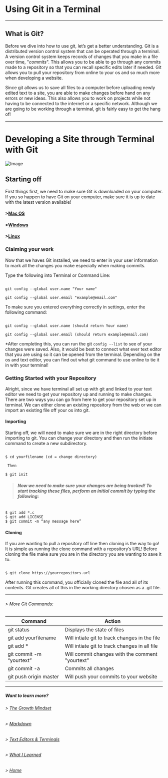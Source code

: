 # Using Git in a Terminal

----

## What is Git?

Before we dive into how to use git, let’s get a better understanding. Git is a distributed version control system that can be operated through a terminal. A version control system keeps records of changes that you make in a file over time, "_commits_". This allows you to be able to go through any commits made to a repository so that you can recall specific edits later if needed. Git allows you to pull your repository from online to your os and so much more when developing a website.

Since git allows us to save all files to a computer before uploading newly edited text to a site, you are able to make changes before hand on any errors or new ideas. This also allows you to work on projects while not having to be connected to the internet or a specific network. Although we are going to be working through a terminal, git is fairly easy to get the hang of!

----

# Developing a Site through Terminal with Git

![Image](https://www.google.com/url?sa=i&url=https%3A%2F%2Fcareerkarma.com%2Fblog%2Flinux-delete-directory%2F&psig=AOvVaw1FPca-E3_HLsCb5ktwNCyb&ust=1628184315811000&source=images&cd=vfe&ved=0CAsQjRxqFwoTCNDjx7jxl_ICFQAAAAAdAAAAABAD)

## Starting off


First things first, we need to make sure Git is downloaded on your computer. If you so happen to have Git on your computer, make sure it is up to date with the latest version available!

#### >[Mac OS](http://git-scm.com/download/mac)

#### >[Windows](http://git-scm.com/download/win)

#### >[Linux](http://git-scm.com/download/linux)

### Claiming your work

Now that we haves Git installed, we need to enter in your user information to mark all the changes you make especially when making commits. 

Type the following into Terminal or Command Line:

```

git config --global user.name "Your name"

git config --global user.email "example@email.com"

```

To make sure you entered everything correctly in settings, enter the following command:

```

git config --global user.name (should return Your name)

git config --global user.email (should return example@email.com)

```

*After completing this, you can run the git `config --list` to see of your changes were saved. Also, it would be best to connect what ever text editor that you are using so it can be opened from the terminal. Depending on the os and text editor, you can find out what git command to use online to tie it in with your terminal! 

### Getting Started with your Repository

Alright, since we have terminal all set up with git and linked to your text editor we need to get your repository up and running to make changes. There are two ways you can go from here to get your repository set up in terminal. We can either clone an existing repository from the web or we can import an existing file off your os into git.

#### Importing

Starting off, we will need to make sure we are in the right directory before importing to git. You can change your directory and then run the initiate command to create a new subdirectory.

```

$ cd yourfilename (cd = change directory)

 Then

$ git init

```

> ##### Now we need to make sure your changes are being tracked! To start tracking these files, perform an initial commit by typing the following:

```

$ git add *.c
$ git add LICENSE
$ git commit -m “any message here”

```



#### Cloning
If you are wanting to pull a repository off line then cloning is the way to go! It is simple as running the clone command with a repository’s URL! Before cloning the file make sure you are in the directory you are wanting to save it to. 

```

$ git clone https://yourrepositors.url

```

After running this command, you officially cloned the file and all of its contents. Git creates all of this in the working directory chosen as a .git file.


----




###### > More Git Commands:

Command| Action
-------|-------
git status| Displays the state of files
git add yourfilename| Will intiate git to track changes in the file
git add *| Will intiate git to track changes in all file
git commit -m “yourtext”| Will commit changes with the comment "yourtext" 
git commit -a| Commits all changes
git push origin master| Will push your commits to your website


----

##### Want to learn more?
###### > [_The Growth Mindset_](https://austinnich.github.io/reading-notes)
###### > [_Markdown_](https://austinnich.github.io/reading-notes/markdown)
###### > [_Text Editors & Terminals_](https://austinnich.github.io/reading-notes/texteditors-terminals)
###### > [_What I Learned_](https://austinnich.github.io/reading-notes/whatilearned)

###### > [_Home_](https://austinnich.github.io/reading-notes/home)